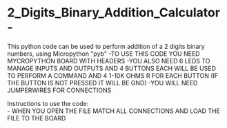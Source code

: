 # 2_Digits_Binary_Addition_Calculator-
This python code can be used to perform addition of a 2 digits binary numbers, using Micropython "pyb"
    -TO USE THIS CODE YOU NEED MYCROPYTHON BOARD WITH HEADERS
    -YOU ALSO NEED 6 LEDS TO MANAGE INPUTS AND OUTPUTS AND 4 BUTTONS EACH WILL BE USED TO PERFORM A COMMAND AND 4 1-10K OHMS R FOR EACH   BUTTON (IF THE BUTTON IS NOT PRESSED IT WILL BE GND)
    -YOU WILL NEED JUMPERWIRES FOR CONNECTIONS


Instructions to use the code:  
        - WHEN YOU OPEN THE FILE MATCH ALL CONNECTIONS AND LOAD THE FILE TO THE BOARD
